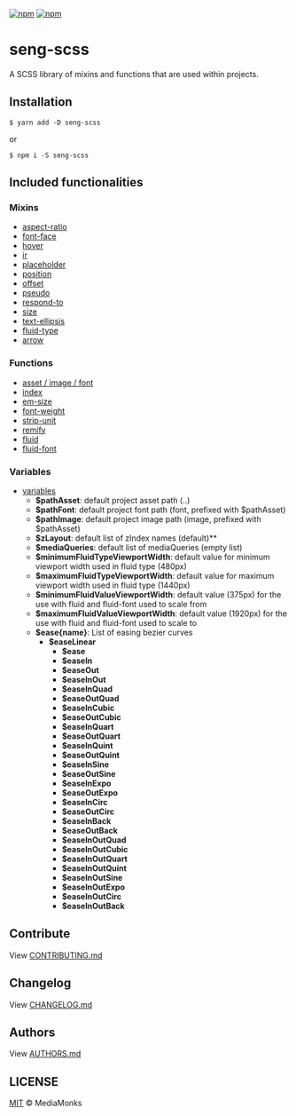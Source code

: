 [![npm](https://img.shields.io/npm/v/seng-scss.svg?maxAge=2592000)](https://www.npmjs.com/package/seng-scss)
[![npm](https://img.shields.io/npm/dm/seng-scss.svg?maxAge=2592000)](https://www.npmjs.com/package/seng-scss)

# seng-scss

A SCSS library of mixins and functions that are used within projects.

## Installation

```shell
$ yarn add -D seng-scss
```
or
```shell
$ npm i -S seng-scss
```

## Included functionalities

### Mixins

-   [aspect-ratio](./utils/mixin/_aspect-ratio.scss)
-   [font-face](./utils/mixin/_font-face.scss)
-   [hover](./utils/mixin/_hover.scss)
-   [ir](./utils/mixin/_image-replacement.scss)
-   [placeholder](./utils/mixin/_placeholder.scss)
-   [position](./utils/mixin/_positions.scss)
-   [offset](./utils/mixin/_offset.scss)
-   [pseudo](./utils/mixin/_pseudo.scss)
-   [respond-to](./utils/mixin/_respond-to.scss)
-   [size](./utils/mixin/_size.scss)
-   [text-ellipsis](./utils/mixin/_text-ellipsis.scss)
-   [fluid-type](./utils/mixin/_fluid-type.scss)
-   [arrow](./utils/mixin/shape/_arrow.scss)

### Functions

-   [asset / image / font](./utils/function/_asset.scss)
-   [index](./utils/function/_zindex.scss)
-   [em-size](./utils/function/_em-size.scss)
-   [font-weight](./utils/function/_font-weight.scss)
-   [strip-unit](./utils/function/_strip-unit.scss)
-   [remify](./utils/function/_remify.scss)
-   [fluid](./utils/function/_fluid.scss)
-   [fluid-font](./utils/function/_fluid-font.scss)

### Variables

-   [variables](./utils/_variables.scss)
    - **$pathAsset**: default project asset path (..)
    - **$pathFont**: default project font path (font, prefixed with $pathAsset)
    - **$pathImage**: default project image path (image, prefixed with $pathAsset)
    - **$zLayout**: default list of zIndex names (default)\*\*
    - **$mediaQueries**: default list of mediaQueries (empty list)
    - **$minimumFluidTypeViewportWidth**: default value for minimum viewport width used in fluid type (480px)
    - **$maximumFluidTypeViewportWidth**: default value for maximum viewport width used in fluid type (1440px)
    - **$minimumFluidValueViewportWidth**: default value (375px) for the use with fluid and fluid-font used to scale from
    - **$maximumFluidValueViewportWidth**: default value (1920px) for the use with fluid and fluid-font used to scale to
    - **$ease{name}**: List of easing bezier curves
        -   **$easeLinear**
            -   **$ease**
            -   **$easeIn**
            -   **$easeOut**
            -   **$easeInOut**
            -   **$easeInQuad**
            -   **$easeOutQuad**
            -   **$easeInCubic**
            -   **$easeOutCubic**
            -   **$easeInQuart**
            -   **$easeOutQuart**
            -   **$easeInQuint**
            -   **$easeOutQuint**
            -   **$easeInSine**
            -   **$easeOutSine**
            -   **$easeInExpo**
            -   **$easeOutExpo**
            -   **$easeInCirc**
            -   **$easeOutCirc**
            -   **$easeInBack**
            -   **$easeOutBack**
            -   **$easeInOutQuad**
            -   **$easeInOutCubic**
            -   **$easeInOutQuart**
            -   **$easeInOutQuint**
            -   **$easeInOutSine**
            -   **$easeInOutExpo**
            -   **$easeInOutCirc**
            -   **$easeInOutBack**
  

## Contribute

View [CONTRIBUTING.md](./CONTRIBUTING.md)

## Changelog

View [CHANGELOG.md](./CHANGELOG.md)

## Authors

View [AUTHORS.md](./AUTHORS.md)

## LICENSE

[MIT](./LICENSE) © MediaMonks
